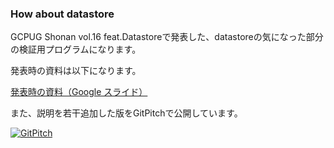 ### How about datastore

GCPUG Shonan vol.16 feat.Datastoreで発表した、datastoreの気になった部分の検証用プログラムになります。

発表時の資料は以下になります。

[発表時の資料（Google スライド）](https://docs.google.com/presentation/d/1OdWEc3dRJ8nJ-8WPEuPmgctJjfwAFa5ZrAYsBbTdA60/edit#slide=id.p4)

また、説明を若干追加した版をGitPitchで公開しています。

[![GitPitch](https://gitpitch.com/assets/badge.svg)](https://gitpitch.com/saizz/how-about-datastore/master?grs=github&t=white)
